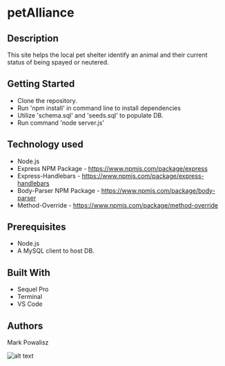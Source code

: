 # petAlliance

## Description
  This site helps the local pet shelter identify an animal and their current status of being spayed or neutered.

## Getting Started
  * Clone the repository.
  * Run 'npm install' in command line to install dependencies
  * Utilize 'schema.sql' and 'seeds.sql' to populate DB.
  * Run command 'node server.js'

## Technology used
  * Node.js
  * Express NPM Package - https://www.npmjs.com/package/express
  * Express-Handlebars -            https://www.npmjs.com/package/express-handlebars
  * Body-Parser NPM Package - https://www.npmjs.com/package/body-parser
  * Method-Override - https://www.npmjs.com/package/method-override

## Prerequisites
  * Node.js
  * A MySQL client to host DB.

## Built With
  * Sequel Pro
  * Terminal
  * VS Code

## Authors
  Mark Powalisz


![alt text](/public/assets/img/petAlliance.gif "petAlliance")